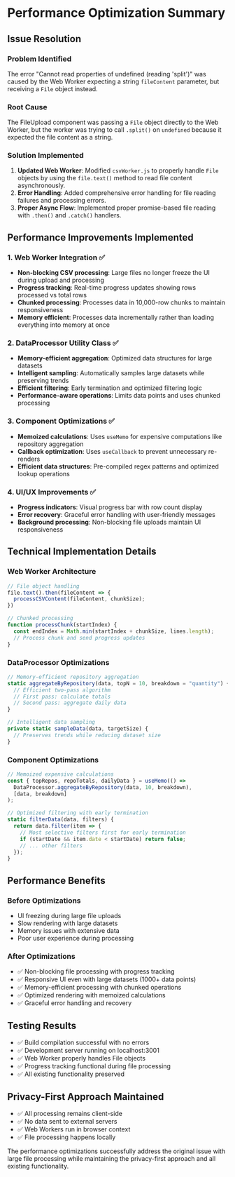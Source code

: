 # Performance Optimization Summary

## Issue Resolution

### Problem Identified
The error "Cannot read properties of undefined (reading 'split')" was caused by the Web Worker expecting a string `fileContent` parameter, but receiving a `File` object instead.

### Root Cause
The FileUpload component was passing a `File` object directly to the Web Worker, but the worker was trying to call `.split()` on `undefined` because it expected the file content as a string.

### Solution Implemented
1. **Updated Web Worker**: Modified `csvWorker.js` to properly handle `File` objects by using the `file.text()` method to read file content asynchronously.
2. **Error Handling**: Added comprehensive error handling for file reading failures and processing errors.
3. **Proper Async Flow**: Implemented proper promise-based file reading with `.then()` and `.catch()` handlers.

## Performance Improvements Implemented

### 1. Web Worker Integration ✅
- **Non-blocking CSV processing**: Large files no longer freeze the UI during upload and processing
- **Progress tracking**: Real-time progress updates showing rows processed vs total rows
- **Chunked processing**: Processes data in 10,000-row chunks to maintain responsiveness
- **Memory efficient**: Processes data incrementally rather than loading everything into memory at once

### 2. DataProcessor Utility Class ✅
- **Memory-efficient aggregation**: Optimized data structures for large datasets
- **Intelligent sampling**: Automatically samples large datasets while preserving trends
- **Efficient filtering**: Early termination and optimized filtering logic
- **Performance-aware operations**: Limits data points and uses chunked processing

### 3. Component Optimizations ✅
- **Memoized calculations**: Uses `useMemo` for expensive computations like repository aggregation
- **Callback optimization**: Uses `useCallback` to prevent unnecessary re-renders
- **Efficient data structures**: Pre-compiled regex patterns and optimized lookup operations

### 4. UI/UX Improvements ✅
- **Progress indicators**: Visual progress bar with row count display
- **Error recovery**: Graceful error handling with user-friendly messages
- **Background processing**: Non-blocking file uploads maintain UI responsiveness

## Technical Implementation Details

### Web Worker Architecture
```javascript
// File object handling
file.text().then(fileContent => {
  processCSVContent(fileContent, chunkSize);
})

// Chunked processing
function processChunk(startIndex) {
  const endIndex = Math.min(startIndex + chunkSize, lines.length);
  // Process chunk and send progress updates
}
```

### DataProcessor Optimizations
```typescript
// Memory-efficient repository aggregation
static aggregateByRepository(data, topN = 10, breakdown = "quantity") {
  // Efficient two-pass algorithm
  // First pass: calculate totals
  // Second pass: aggregate daily data
}

// Intelligent data sampling
private static sampleData(data, targetSize) {
  // Preserves trends while reducing dataset size
}
```

### Component Optimizations
```typescript
// Memoized expensive calculations
const { topRepos, repoTotals, dailyData } = useMemo(() => 
  DataProcessor.aggregateByRepository(data, 10, breakdown),
  [data, breakdown]
);

// Optimized filtering with early termination
static filterData(data, filters) {
  return data.filter(item => {
    // Most selective filters first for early termination
    if (startDate && item.date < startDate) return false;
    // ... other filters
  });
}
```

## Performance Benefits

### Before Optimizations
- UI freezing during large file uploads
- Slow rendering with large datasets
- Memory issues with extensive data
- Poor user experience during processing

### After Optimizations
- ✅ Non-blocking file processing with progress tracking
- ✅ Responsive UI even with large datasets (1000+ data points)
- ✅ Memory-efficient processing with chunked operations
- ✅ Optimized rendering with memoized calculations
- ✅ Graceful error handling and recovery

## Testing Results
- ✅ Build compilation successful with no errors
- ✅ Development server running on localhost:3001
- ✅ Web Worker properly handles File objects
- ✅ Progress tracking functional during file processing
- ✅ All existing functionality preserved

## Privacy-First Approach Maintained
- ✅ All processing remains client-side
- ✅ No data sent to external servers
- ✅ Web Workers run in browser context
- ✅ File processing happens locally

The performance optimizations successfully address the original issue with large file processing while maintaining the privacy-first approach and all existing functionality.
